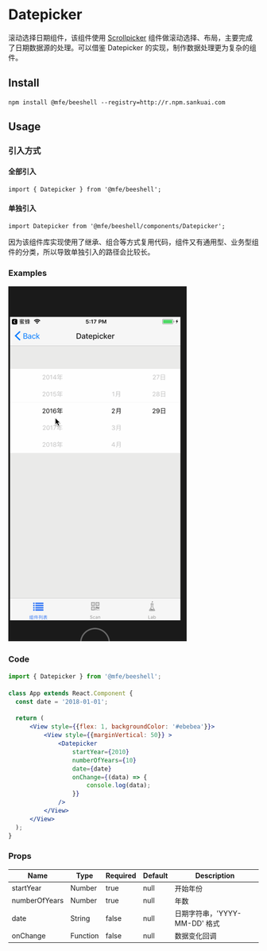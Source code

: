 # Datepicker

滚动选择日期组件，该组件使用 [Scrollpicker](./Scrollpicker.md) 组件做滚动选择、布局，主要完成了日期数据源的处理。可以借鉴 Datepicker 的实现，制作数据处理更为复杂的组件。

## Install

```
npm install @mfe/beeshell --registry=http://r.npm.sankuai.com
```

## Usage

### 引入方式
#### 全部引入
```
import { Datepicker } from '@mfe/beeshell';
```
#### 单独引入

```
import Datepicker from '@mfe/beeshell/components/Datepicker';
```
因为该组件库实现使用了继承、组合等方式复用代码，组件又有通用型、业务型组件的分类，所以导致单独引入的路径会比较长。

### Examples

![image](../images/Datepicker/1.gif)


### Code

```jsx
import { Datepicker } from '@mfe/beeshell';

class App extends React.Component {
  const date = '2018-01-01';

  return (
      <View style={{flex: 1, backgroundColor: '#ebebea'}}>
          <View style={{marginVertical: 50}} >
              <Datepicker
                  startYear={2010}
                  numberOfYears={10}
                  date={date}
                  onChange={(data) => {
                      console.log(data);
                  }}
              />
          </View>
      </View>
  );
}


```

### Props

| Name | Type | Required | Default | Description |
| ---- | ---- | ---- | ---- | ---- |
| startYear | Number | true | null | 开始年份 |
| numberOfYears | Number | true | null | 年数 |
| date | String | false | null | 日期字符串，'YYYY-MM-DD' 格式 |
| onChange | Function | false | null | 数据变化回调|
